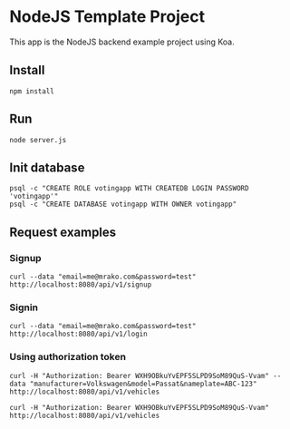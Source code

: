 # NodeJS Template Project

This app is the NodeJS backend example project using Koa.

## Install

    npm install

## Run

    node server.js

## Init database

    psql -c "CREATE ROLE votingapp WITH CREATEDB LOGIN PASSWORD 'votingapp'"
    psql -c "CREATE DATABASE votingapp WITH OWNER votingapp"

## Request examples

### Signup

    curl --data "email=me@mrako.com&password=test" http://localhost:8080/api/v1/signup

### Signin

    curl --data "email=me@mrako.com&password=test" http://localhost:8080/api/v1/login

### Using authorization token

    curl -H "Authorization: Bearer WXH9OBkuYvEPF5SLPD9SoM89QuS-Vvam" --data "manufacturer=Volkswagen&model=Passat&nameplate=ABC-123" http://localhost:8080/api/v1/vehicles

    curl -H "Authorization: Bearer WXH9OBkuYvEPF5SLPD9SoM89QuS-Vvam" http://localhost:8080/api/v1/vehicles

